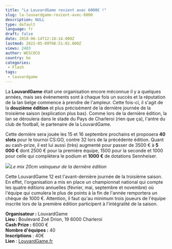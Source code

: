 ```yaml
---
title: "La LouvardGame revient avec 6000€ !"
slug: la-louvardgame-revient-avec-6000
description: NULL
type: default
language: fr
draft: false
date: 2018-06-14T12:18:14.000Z
lastmod: 2022-05-09T08:51:02.000Z
views: 2483
author: WESCOCO
country: be
categories:
 - Flash
tags:
 - louvardgame
---
```

La **LouvardGame** était une organisation encore méconnue il y a quelques années, mais ses évènements sont à chaque fois un succès et la réputation de la lan belge commence à prendre de l'ampleur. Cette fois-ci, il s'agit de la **douzième** **édition** et plus précisément de la dernière journée de la troisième saison (explication plus bas). Comme lors de la dernière édition, la lan se déroulera dans le stade du Pays de Charleroi (rien que ça), l'antre du club de football, le partenaire de la LouvardGame. 

Cette dernière sera jouée les 15 et 16 septembre prochains et proposera **40** **slots** pour le tournoi CS:GO, contre 32 lors de la précédente édition. Quant au cash-prize, il est lui aussi (très) augmenté pour passer de 3500 € à **5** **000 €** dont 2500 € pour la première équipe, 1500 pour la seconde et 1000 pour celle qui complètera le podium et **1000 €** de dotations Sennheiser.

![](https://flickshot-ue.s3.eu-west-2.amazonaws.com/flickshot/article/5b214743091e2/images/LL25gaetoXfFCAicpa5DX2ShForB07T2j8nShljg.jpeg)_Le mix 20cm vainqueur de la dernière édition_

Cette LouvardGame 12 est l'avant-dernière journée de la troisième saison. En effet, l'organisation a mis en place un championnat national qui compte les quatre éditions annuelles (février, mai, septembre et novembre) où l'équipe qui cumulera le plus de points à la fin de l'année remportera un chèque de 1000 €. Attention, il faut qu'au minimum trois joueurs de l'équipe inscrite lors de la première édition participent à l'intégralité de la saison.

**Organisateur :** LouvardGame  
**Lieu :** Boulevard Zoé Drion, 19 6000 Charleroi  
**Cash Prize :** 6000 €  
**Nombre d'équipes :** 40  
**Inscriptions** : 40€  
**Lien** : [](http://www.louvardgame.be/louvardgame-3-1.htm?lng=fr)[](LouvardGame.fr)[LouvardGame.fr](http://www.louvardgame.be/actualites/~la-louvardgame-3-3-est-annoncee-.htm?lng=fr)
